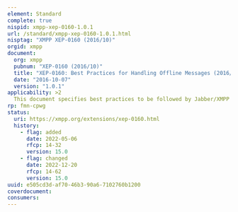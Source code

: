 ```yaml
---
element: Standard
complete: true
nispid: xmpp-xep-0160-1.0.1
url: /standard/xmpp-xep-0160-1.0.1.html
nisptag: "XMPP XEP-0160 (2016/10)"
orgid: xmpp
document:
  org: xmpp
  pubnum: "XEP-0160 (2016/10)"
  title: "XEP-0160: Best Practices for Handling Offline Messages (2016/10)"
  date: "2016-10-07"
  version: "1.0.1"
applicability: >2
  This document specifies best practices to be followed by Jabber/XMPP servers in handling messages sent to recipients who are offline.
rp: fmn-cpwg
status:
  uri: https://xmpp.org/extensions/xep-0160.html
  history: 
    - flag: added
      date: 2022-05-06
      rfcp: 14-32
      version: 15.0
    - flag: changed
      date: 2022-12-20
      rfcp: 14-62
      version: 15.0
uuid: e505cd3d-af70-46b3-90a6-7102760b1200
coverdocument:
consumers:
---
```

